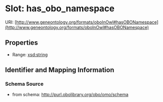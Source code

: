 # Slot: has_obo_namespace

URI: [http://www.geneontology.org/formats/oboInOwl#hasOBONamespace](http://www.geneontology.org/formats/oboInOwl#hasOBONamespace)



<!-- no inheritance hierarchy -->


## Properties

 * Range: [xsd:string](http://www.w3.org/2001/XMLSchema#string)



## Identifier and Mapping Information







### Schema Source


* from schema: http://purl.obolibrary.org/obo/omo/schema



